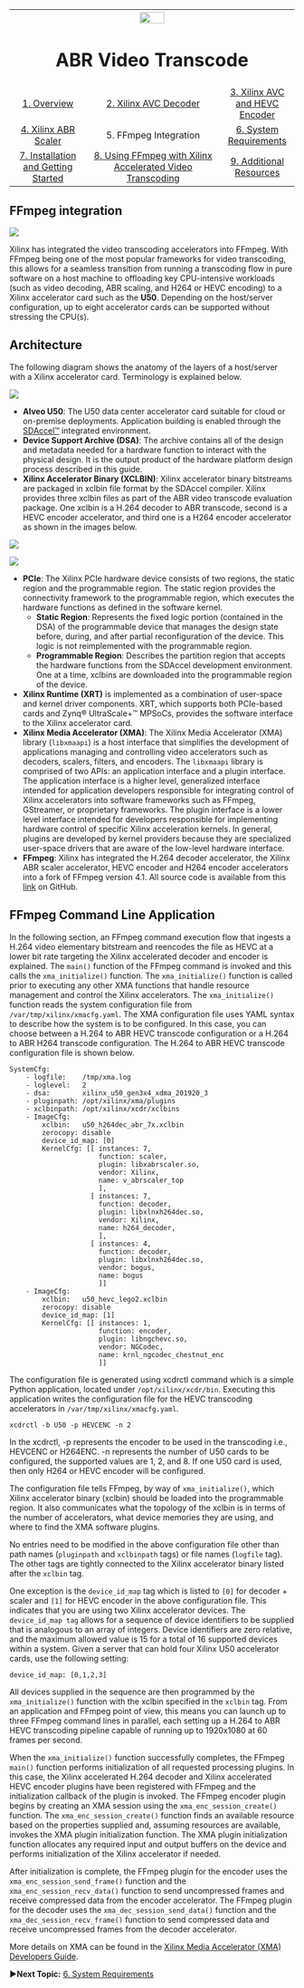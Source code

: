 
<table style="width:100%">
  <tr>
    <th width="100%" colspan="6"><img src="https://www.xilinx.com/content/dam/xilinx/imgs/press/media-kits/corporate/xilinx-logo.png" width="30%"/><h1>ABR Video Transcode</h2>
</th>
  </tr>
  <tr>
    <td align="center"><a href="README.md">1. Overview</a></td>
    <td align="center"><a href="xilinx-avc-decoder.md">2. Xilinx AVC Decoder</a></td>
    <td align="center"><a href="xilinx-avc-hevc-encoder.md">3. Xilinx AVC and HEVC Encoder</a></td>
    </tr>
    <tr>
    <td align="center"><a href="xilinx-abr-scaler.md">4. Xilinx ABR Scaler</a></td>
    <td align="center">5. FFmpeg Integration</td>
    <td align="center"><a href="system-requirements.md">6. System Requirements</a></td>
    </tr>
    <tr><td align="center"><a href="installation-and-getting-started.md">7. Installation and Getting Started</a></td>
    <td align="center"><a href="using-ffmpeg-with-xilinx.md">8. Using FFmpeg with Xilinx Accelerated Video Transcoding</a></td>
    <td align="center"><a href="additional-resources.md">9. Additional Resources</a></td>
  </tr>
</table>


## FFmpeg integration


![](./images/ffmpeg-logo.png)

Xilinx has integrated the video transcoding accelerators into FFmpeg. With FFmpeg being one of the most popular frameworks for video transcoding, this allows for a seamless transition from running a transcoding flow in pure software on a host machine to offloading key CPU-intensive workloads (such as video decoding, ABR scaling, and H264 or HEVC encoding) to a Xilinx accelerator card such as the **U50**. Depending on the host/server configuration, up to eight accelerator cards can be supported without stressing the CPU(s).


## Architecture


The following diagram shows the anatomy of the layers of a host/server with a Xilinx accelerator card. Terminology is explained below.

![](./images/system-architecture.png)

* **Alveo U50**: The U50 data center accelerator card suitable for cloud or on-premise deployments. Application building is enabled through the [SDAccel™](https://www.xilinx.com/products/design-tools/software-zone/sdaccel.html) integrated environment.
* **Device Support Archive (DSA)**: The archive contains all of the design and metadata needed for a hardware function to interact with the physical design. It is the output product of the hardware platform design process described in this guide.
* **Xilinx Accelerator Binary (XCLBIN)**: Xilinx accelerator binary bitstreams are packaged in xclbin file format by the SDAccel compiler. Xilinx provides three xclbin files as part of the ABR video transcode evaluation package. One xclbin is a H.264 decoder to ABR transcode, second is a HEVC encoder accelerator, and third one is a H264 encoder accelerator as shown in the images below.

![](./images/hevc.png)

![](./images/h264.png)

* **PCIe**: The Xilinx PCIe hardware device consists of two regions, the static region and the programmable region. The static region provides the connectivity framework to the programmable region, which executes the hardware functions as defined in the software kernel.
  * **Static Region**: Represents the fixed logic portion (contained in the DSA) of the programmable device that manages the design state before, during, and after partial reconfiguration of the device. This logic is not reimplemented with the programmable region.
  * **Programmable Region**: Describes the partition region that accepts the hardware functions from the SDAccel development environment. One at a time, xclbins are downloaded into the programmable region of the device.
* **Xilinx Runtime (XRT)** is implemented as a combination of user-space and kernel driver components. XRT, which supports both PCIe-based cards and  Zynq® UltraScale+™ MPSoCs, provides the software interface to the Xilinx accelerator card.
* **Xilinx Media Accelerator (XMA)**: The Xilinx Media Accelerator (XMA) library (`libxmaapi`) is a host interface that simplifies the development of applications managing and controlling video accelerators such as decoders, scalers, filters, and encoders. The `libxmaapi` library is comprised of two APIs: an application interface and a plugin interface. The application interface is a higher level, generalized interface intended for application developers responsible for integrating control of Xilinx accelerators into software frameworks such as FFmpeg, GStreamer, or proprietary frameworks. The plugin interface is a lower level interface intended for developers responsible for implementing hardware control of specific Xilinx acceleration kernels. In general, plugins are developed by kernel providers because they are specialized user-space drivers that are aware of the low-level hardware interface.
* **FFmpeg**: Xilinx has integrated the H.264 decoder accelerator, the Xilinx ABR scaler accelerator, HEVC encoder and H264 encoder accelerators into a fork of FFmpeg version 4.1. All source code is available from this [link](https://gitenterprise.xilinx.com/ipssw/ffmpeg4-xma) on GitHub.

## FFmpeg Command Line Application

In the following section, an FFmpeg command execution flow that ingests a H.264 video elementary bitstream and reencodes the file as HEVC at a lower bit rate targeting the Xilinx accelerated decoder and encoder is explained. The `main()` function of the FFmpeg command is invoked and this calls the `xma_initialize()` function. The `xma_initialize()` function is called prior to executing any other XMA functions that handle resource management and control the Xilinx accelerators. The `xma_initialize()` function reads the system configuration file from `/var/tmp/xilinx/xmacfg.yaml`. The XMA configuration file uses YAML syntax to describe how the system is to be configured. In this case, you can choose between a H.264 to ABR HEVC transcode configuration or a H.264 to ABR H264 transcode configuration. The H.264 to ABR HEVC transcode configuration file is shown below.

	SystemCfg:
		- logfile:    /tmp/xma.log
		- loglevel:   2
		- dsa:        xilinx_u50_gen3x4_xdma_201920_3
		- pluginpath: /opt/xilinx/xma/plugins
		- xclbinpath: /opt/xilinx/xcdr/xclbins
		- ImageCfg:
			xclbin:   u50_h264dec_abr_7x.xclbin
			zerocopy: disable
			device_id_map: [0]
			KernelCfg: [[ instances: 7,
						  function: scaler,
						  plugin: libxabrscaler.so,
						  vendor: Xilinx,
						  name: v_abrscaler_top
						  ],
						[ instances: 7,
						  function: decoder,
						  plugin: libxlnxh264dec.so,
						  vendor: Xilinx,
						  name: h264_decoder,
						  ],
						[ instances: 4,
						  function: decoder,
						  plugin: libxlnxh264dec.so,
						  vendor: bogus,
						  name: bogus
						  ]]
		- ImageCfg:
			xclbin:   u50_hevc_lego2.xclbin
			zerocopy: disable
			device_id_map: [1]
			KernelCfg: [[ instances: 1,
						  function: encoder,
						  plugin: libngchevc.so,
						  vendor: NGCodec,
						  name: krnl_ngcodec_chestnut_enc
						  ]]

The configuration file is generated using xcdrctl command which is a simple Python application, located under `/opt/xilinx/xcdr/bin`. Executing this application writes the configuration file for the HEVC transcoding accelerators in `/var/tmp/xilinx/xmacfg.yaml`.

`xcdrctl -b U50 -p HEVCENC -n 2`

In the xcdrctl, -p represents the encoder to be used in the transcoding i.e., HEVCENC or H264ENC. -n represents the number of U50 cards to be configured, the supported values are 1, 2, and 8. If one U50 card is used, then only H264 or HEVC encoder will be configured.

The configuration file tells FFmpeg, by way of `xma_initialize()`, which Xilinx accelerator binary (xclbin) should be loaded into the programmable region. It also communicates what the topology of the xclbin is in terms of the number of accelerators, what device memories they are using, and where to find the XMA software plugins.

No entries need to be modified in the above configuration file other than path names (`pluginpath` and `xclbinpath` tags) or file names (`logfile` tag). The other tags are tightly connected to the Xilinx accelerator binary listed after the `xclbin` tag.

One exception is the `device_id_map` tag which is listed to `[0]` for decoder + scaler and `[1]` for HEVC encoder in the above configuration file. This indicates that you are using two Xilinx accelerator devices. The `device_id_map tag` allows for a sequence of device identifiers to be supplied that is analogous to an array of integers. Device identifiers are zero relative, and the maximum allowed value is 15 for a total of 16 supported devices within a system. Given a server that can hold four Xilinx U50 accelerator cards, use the following setting:

`device_id_map: [0,1,2,3]`

All devices supplied in the sequence are then programmed by the `xma_initialize()` function with the xclbin specified in the `xclbin` tag. From an application and FFmpeg point of view, this means you can launch up to three FFmpeg command lines in parallel, each setting up a H.264 to ABR HEVC transcoding pipeline capable of running up to 1920x1080 at 60 frames per second.

When the `xma_initialize()` function successfully completes, the FFmpeg `main()` function performs initialization of all requested processing plugins. In this case, the Xilinx accelerated H.264 decoder and Xilinx accelerated HEVC encoder plugins have been registered with FFmpeg and the initialization callback of the plugin is invoked. The FFmpeg encoder plugin begins by creating an XMA session using the `xma_enc_session_create()` function. The `xma_enc_session_create()` function finds an available resource based on the properties supplied and, assuming resources are available, invokes the XMA plugin initialization function. The XMA plugin initialization function allocates any required input and output buffers on the device and performs initialization of the Xilinx accelerator if needed.

After initialization is complete, the FFmpeg plugin for the encoder uses the `xma_enc_session_send_frame()` function and the `xma_enc_session_recv_data()` function to send uncompressed frames and receive compressed data from the encoder accelerator. The FFmpeg plugin for the decoder uses the `xma_dec_session_send_data()` function and the `xma_dec_session_recv_frame()` function to send compressed data and receive uncompressed frames from the decoder accelerator.

More details on XMA can be found in the [Xilinx Media Accelerator (XMA) Developers Guide](https://gitenterprise.xilinx.com/ipssw/libxmaapi/wiki).

:arrow_forward:**Next Topic:**  [6. System Requirements](system-requirements.md)
